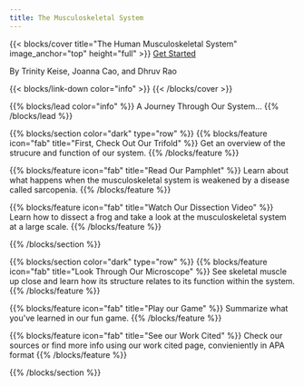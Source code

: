 ```yaml
---
title: The Musculoskeletal System
---
```


{{< blocks/cover title="The Human Musculoskeletal System" image_anchor="top" height="full" >}}
<a class="btn btn-lg btn-primary me-3 mb-4" href="/trifold/">
  Get Started <i class="fas fa-arrow-alt-circle-right ms-2"></i>
</a>

<p class="lead mt-5">By Trinity Keise, Joanna Cao, and Dhruv Rao</p>
{{< blocks/link-down color="info" >}}
{{< /blocks/cover >}}


{{% blocks/lead color="info" %}}
A Journey Through Our System...
{{% /blocks/lead %}}


{{% blocks/section color="dark" type="row" %}}
{{% blocks/feature icon="fab" title="First, Check Out Our Trifold" %}}
Get an overview of the strucure and function of our system.
{{% /blocks/feature %}}


{{% blocks/feature icon="fab" title="Read Our Pamphlet" %}}
Learn about what happens when the musculoskeletal system is weakened by a disease called sarcopenia.
{{% /blocks/feature %}}


{{% blocks/feature icon="fab" title="Watch Our Dissection Video" %}}
Learn how to dissect a frog and take a look at the musculoskeletal system at a large scale.
{{% /blocks/feature %}}


{{% /blocks/section %}}


{{% blocks/section color="dark" type="row" %}}
{{% blocks/feature icon="fab" title="Look Through Our Microscope" %}}
See skeletal muscle up close and learn how its structure relates to its function within the system.
{{% /blocks/feature %}}


{{% blocks/feature icon="fab" title="Play our Game" %}}
Summarize what you've learned in our fun game.
{{% /blocks/feature %}}


{{% blocks/feature icon="fab" title="See our Work Cited" %}}
Check our sources or find more info using our work cited page, convieniently in APA format
{{% /blocks/feature %}}




{{% /blocks/section %}}


<!-- {{% blocks/section type="row" %}}

{{% blocks/feature icon="fab fa-app-store-ios" title="Download **from AppStore**" %}}
Get the Goldydocs app!
{{% /blocks/feature %}}

{{% blocks/feature icon="fab fa-github" title="Contributions welcome!"
    url="https://github.com/google/docsy-example" %}}
We do a [Pull Request](https://github.com/google/docsy-example/pulls)
contributions workflow on **GitHub**. New users are always welcome!
{{% /blocks/feature %}}

{{% blocks/feature icon="fab fa-twitter" title="Follow us on Twitter!"
    url="https://twitter.com/GoHugoIO" %}}
For announcement of latest features etc.
{{% /blocks/feature %}}

{{% /blocks/section %}} -->


<!-- {{% blocks/section %}}
This is the another section
{.h1 .text-center}
{{% /blocks/section %}} -->